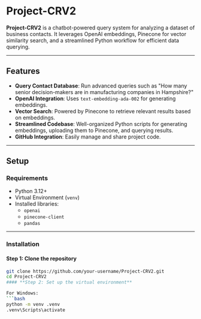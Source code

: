 # Project-CRV2

**Project-CRV2** is a chatbot-powered query system for analyzing a dataset of business contacts. It leverages OpenAI embeddings, Pinecone for vector similarity search, and a streamlined Python workflow for efficient data querying.

---

## **Features**
- **Query Contact Database**: Run advanced queries such as "How many senior decision-makers are in manufacturing companies in Hampshire?"
- **OpenAI Integration**: Uses `text-embedding-ada-002` for generating embeddings.
- **Vector Search**: Powered by Pinecone to retrieve relevant results based on embeddings.
- **Streamlined Codebase**: Well-organized Python scripts for generating embeddings, uploading them to Pinecone, and querying results.
- **GitHub Integration**: Easily manage and share project code.

---

## **Setup**

### **Requirements**
- Python 3.12+
- Virtual Environment (`venv`)
- Installed libraries:
  - `openai`
  - `pinecone-client`
  - `pandas`

---

### **Installation**

#### **Step 1: Clone the repository**
```bash
git clone https://github.com/your-username/Project-CRV2.git
cd Project-CRV2
#### **Step 2: Set up the virtual environment**

For Windows:
```bash
python -m venv .venv
.venv\Scripts\activate
